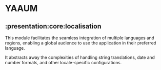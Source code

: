 # YAAUM

## :presentation:core:localisation

This module facilitates the seamless integration of multiple languages and regions,
enabling a global audience to use the application in their preferred language.

It abstracts away the complexities of handling string translations, 
date and number formats, and other locale-specific configurations.